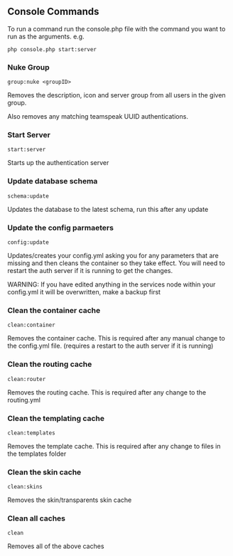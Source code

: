 Console Commands
----------------

To run a command run the console.php file with the command you want to run as the arguments. e.g.

    php console.php start:server

### Nuke Group

`group:nuke <groupID>` 

Removes the description, icon and server group from all users in the given group.

Also removes any matching teamspeak UUID authentications.

### Start Server

`start:server`

Starts up the authentication server

### Update database schema

`schema:update`

Updates the database to the latest schema, run this after any update

### Update the config parmaeters

`config:update`

Updates/creates your config.yml asking you for any parameters that are missing and then cleans the container so they take effect.
You will need to restart the auth server if it is running to get the changes.

WARNING: If you have edited anything in the services node within your config.yml it will be overwritten, make a backup first

### Clean the container cache

`clean:container`

Removes the container cache. This is required after any manual change to the config.yml file. (requires a restart to the auth server if it is running)

### Clean the routing cache

`clean:router`

Removes the routing cache. This is required after any change to the routing.yml

### Clean the templating cache

`clean:templates`

Removes the template cache. This is required after any change to files in the templates folder

### Clean the skin cache

`clean:skins`

Removes the skin/transparents skin cache

### Clean all caches

`clean`

Removes all of the above caches
